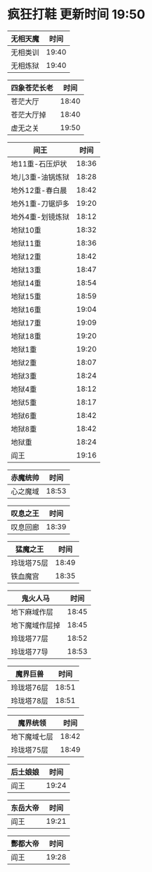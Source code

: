 # 疯狂打鞋 更新时间 19:50

| 无相天魔   | 时间    |
|--------|-------|
| 无相类训 | 19:40 |
| 无相炼狱 | 19:40 |

| 四象苍茫长老   | 时间    |
|--------|-------|
| 苍茫大厅 | 18:40 |
| 苍茫大厅掉 | 18:40 |
| 虚无之关 | 19:50 |

| 间王   | 时间    |
|--------|-------|
| 地11重-石压炉状 | 18:36 |
| 地儿3重-油锅炼狱 | 18:28 |
| 地外12重-春白晨 | 18:42 |
| 地外1重-刀锯炉多 | 19:20 |
| 地外4重-划镜炼狱 | 18:12 |
| 地狱10重 | 18:32 |
| 地狱11重 | 18:36 |
| 地狱12重 | 18:42 |
| 地狱13重 | 18:47 |
| 地狱14重 | 18:54 |
| 地狱15重 | 18:59 |
| 地狱16重 | 19:04 |
| 地狱17重 | 19:09 |
| 地狱18重 | 19:20 |
| 地狱1重 | 19:20 |
| 地狱2重 | 18:07 |
| 地狱3重 | 18:24 |
| 地狱4重 | 18:12 |
| 地狱5重 | 18:17 |
| 地狱6重 | 18:42 |
| 地狱8重 | 18:42 |
| 地狱重 | 18:24 |
| 阎王 | 19:16 |

| 赤魔统帅   | 时间    |
|--------|-------|
| 心之魔域 | 18:53 |

| 叹息之王   | 时间    |
|--------|-------|
| 叹息回廊 | 18:39 |

| 猛魔之王   | 时间    |
|--------|-------|
| 玲珑塔75层 | 18:49 |
| 铁血魔宫 | 18:35 |

| 鬼火人马   | 时间    |
|--------|-------|
| 地下麻域作层 | 18:45 |
| 地下魔域作层掉 | 18:45 |
| 玲珑塔77层 | 18:52 |
| 玲珑塔77导 | 18:53 |

| 魔界巨兽   | 时间    |
|--------|-------|
| 玲珑塔76层 | 18:51 |
| 玲珑塔78层 | 18:51 |

| 魔界统领   | 时间    |
|--------|-------|
| 地下魔域七层 | 18:42 |
| 玲珑塔75层 | 18:49 |

| 后土娘娘   | 时间    |
|--------|-------|
| 阎王 | 19:24 |

| 东岳大帝   | 时间    |
|--------|-------|
| 阎王 | 19:21 |

| 酆都大帝   | 时间    |
|--------|-------|
| 阎王 | 19:28 |